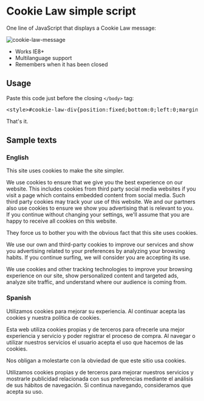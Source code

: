 
Cookie Law simple script
===================================

One line of JavaScript that displays a Cookie Law message:

![cookie-law-message](https://cloud.githubusercontent.com/assets/141241/11879577/7d24dd98-a4fc-11e5-80a3-cb0c285f00e6.png)

- Works IE8+
- Multilanguage support
- Remembers when it has been closed

Usage
-----------------------------------

Paste this code just before the closing <code>&lt;/body&gt;</code> tag:

<pre>&lt;style&gt;#cookie-law-div{position:fixed;bottom:0;left:0;margin:0;padding:1em;width:100%;background:rgba(0,0,0,.5);color:#fff;font-size:80%}#cookie-law-div p{margin:0;text-align:center}#cookie-law-div button{position:fixed;right:1em;bottom:1em;background:0 0;border:none;color:#fff;opacity:.66;cursor:pointer}&lt;/style&gt;&lt;script&gt;cookieLaw={dId:"cookie-law-div",bId:"cookie-law-button",iId:"cookie-law-item",show:function(e){if(localStorage.getItem(cookieLaw.iId))return!1;var o=document.createElement("div"),i=document.createElement("p");b=document.createElement("button"),i.innerHTML=e.msg,b.id=cookieLaw.bId,b.innerHTML=e.ok,o.id=cookieLaw.dId,o.appendChild(i),o.appendChild(b),document.body.insertBefore(o,document.body.lastChild),b.addEventListener("click",cookieLaw.hide,!1)},hide:function(){document.getElementById(cookieLaw.dId).outerHTML="",localStorage.setItem(cookieLaw.iId,"1")}},cookieLaw.show({msg:"This site uses cookies to make the site simpler.",ok:"&amp;times;"});&lt;/script&gt;</pre>

That's it.



## Sample texts

### English

This site uses cookies to make the site simpler.

We use cookies to ensure that we give you the best experience on our website. This includes cookies from third party social media websites if you visit a page which contains embedded content from social media. Such third party cookies may track your use of this website. We and our partners also use cookies to ensure we show you advertising that is relevant to you. If you continue without changing your settings, we'll assume that you are happy to receive all cookies on this website.

They force us to bother you with the obvious fact that this site uses cookies.

We use our own and third-party cookies to improve our services and show you advertising related to your preferences by analyzing your browsing habits. If you continue surfing, we will consider you are accepting its use.

We use cookies and other tracking technologies to improve your browsing experience on our site, show personalized content and targeted ads, analyze site traffic, and understand where our audience is coming from.


### Spanish

Utilizamos cookies para mejorar su experiencia. Al continuar acepta las cookies y nuestra política de cookies.

Esta web utiliza cookies propias y de terceros para ofrecerle una mejor experiencia y servicio y poder registrar el proceso de compra. Al navegar o utilizar nuestros servicios el usuario acepta el uso que hacemos de las cookies.

Nos obligan a molestarte con la obviedad de que este sitio usa cookies.

Utilizamos cookies propias y de terceros para mejorar nuestros servicios y mostrarle publicidad relacionada con sus preferencias mediante el análisis de sus hábitos de navegación. Si continua navegando, consideramos que acepta su uso.
